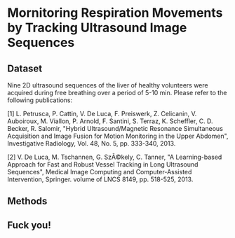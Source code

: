 # Mornitoring Respiration Movements by Tracking Ultrasound Image Sequences

## Dataset

Nine 2D ultrasound sequences of the liver of healthy volunteers were acquired during free breathing over a period of 5-10 min. Please refer to the following publications:

[1] L. Petrusca, P. Cattin, V. De Luca, F. Preiswerk, Z. Celicanin, V. Auboiroux, M. Viallon, P. Arnold, F. Santini, S. Terraz, K. Scheffler, C. D. Becker, R. Salomir, "Hybrid Ultrasound/Magnetic Resonance Simultaneous Acquisition and Image Fusion for Motion Monitoring in the Upper Abdomen", Investigative Radiology, Vol. 48, No. 5, pp. 333-340, 2013.

[2] V. De Luca, M. Tschannen, G. SzÃ©kely, C. Tanner, "A Learning-based Approach for Fast and Robust Vessel Tracking in Long Ultrasound Sequences", Medical Image Computing and Computer-Assisted Intervention, Springer. volume of LNCS 8149, pp. 518-525, 2013.

## Methods

## Fuck you!
